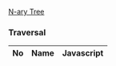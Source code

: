 [N-ary Tree](https://leetcode.com/explore/learn/card/n-ary-tree/)

### Traversal

|  No | Name                              | Javascript |
|----:|-----------------------------------|:----------:|